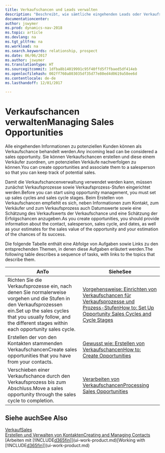 ```yaml
---
title: Verkaufschancen und Leads verwalten
description: "Beschreibt, wie sämtliche eingehenden Leads oder Verkaufschancen in Dynamics NAV verwaltet werden und verknüpft die Verkaufschance mit einem Vertriebsmitarbeiter, um die potenziellen Verkäufe nachverfolgen zu können."
documentationcenter: 
author: jswymer
ms.prod: dynamics-nav-2018
ms.topic: article
ms.devlang: na
ms.tgt_pltfrm: na
ms.workload: na
ms.search.keywords: relationship, prospect
ms.date: 06/06/2017
ms.author: jswymer
ms.translationtype: HT
ms.sourcegitcommit: 1dfba8b14019991c95f40ffd5f7fbaed5df414eb
ms.openlocfilehash: 002ff760a803035df35d77e80ed4d0619a58ee6d
ms.contentlocale: de-de
ms.lasthandoff: 12/01/2017

---
```

# <a name="managing-sales-opportunities"></a><span data-ttu-id="ee551-103">Verkaufschancen verwalten</span><span class="sxs-lookup"><span data-stu-id="ee551-103">Managing Sales Opportunities</span></span>
<span data-ttu-id="ee551-104">Alle eingehenden Informationen zu potenziellen Kunden können als Verkaufschance behandelt werden.</span><span class="sxs-lookup"><span data-stu-id="ee551-104">Any incoming lead can be considered a sales opportunity.</span></span> <span data-ttu-id="ee551-105">Sie können Verkaufschancen erstellen und diese einem Verkäufer zuordnen, um potenziellen Verkäufe nachverfolgen zu können.</span><span class="sxs-lookup"><span data-stu-id="ee551-105">You can create opportunities and associate them to a salesperson so that you can keep track of potential sales.</span></span>

<span data-ttu-id="ee551-106">Damit die Verkaufschancenverwaltung verwendet werden kann, müssen zunächst Verkaufsprozesse sowie Verkaufsprozess-Stufen eingerichtet werden.</span><span class="sxs-lookup"><span data-stu-id="ee551-106">Before you can start using opportunity management, you must set up sales cycles and sales cycle stages.</span></span> <span data-ttu-id="ee551-107">Beim Erstellen von Verkaufschancen empfiehlt es sich, neben Informationen zum Kontakt, zum Verkäufer und zum Verkaufsprozess auch Datumswerte sowie eine Schätzung des Verkaufswerts der Verkaufschance und eine Schätzung der Erfolgschancen anzugeben.</span><span class="sxs-lookup"><span data-stu-id="ee551-107">As you create opportunities, you should provide information about the contact, salesperson, sales cycle, and dates, as well as your estimates for the sales value of the opportunity and your estimation of the chances of its success.</span></span>

<span data-ttu-id="ee551-108">Die folgende Tabelle enthält eine Abfolge von Aufgaben sowie Links zu den entsprechenden Themen, in denen diese Aufgaben erläutert werden.</span><span class="sxs-lookup"><span data-stu-id="ee551-108">The following table describes a sequence of tasks, with links to the topics that describe them.</span></span> 

| <span data-ttu-id="ee551-109">An</span><span class="sxs-lookup"><span data-stu-id="ee551-109">To</span></span> | <span data-ttu-id="ee551-110">Siehe</span><span class="sxs-lookup"><span data-stu-id="ee551-110">See</span></span> |
| --- | --- |
| <span data-ttu-id="ee551-111">Richten Sie die Verkaufsprozesse ein, nach denen Sie normalerweise vorgehen und die Stufen in den Verkaufsprozessen ein.</span><span class="sxs-lookup"><span data-stu-id="ee551-111">Set up the sales cycles that you usually follow, and the different stages within each opportunity sales cycle.</span></span> |[<span data-ttu-id="ee551-112">Vorgehensweise: Einrichten von Verkaufschancen für Verkaufsprozesse und Prozess-Stufen</span><span class="sxs-lookup"><span data-stu-id="ee551-112">How to: Set Up Opportunity Sales Cycles and Cycle Stages</span></span>](marketing-how-setup-opportunity-sales-cycles-stages.md) |
| <span data-ttu-id="ee551-113">Erstellen der von den Kontakten stammenden Verkaufschancen</span><span class="sxs-lookup"><span data-stu-id="ee551-113">Create sales opportunities that you have from your contacts.</span></span> |[<span data-ttu-id="ee551-114">Gewusst wie: Erstellen von Verkaufschancen</span><span class="sxs-lookup"><span data-stu-id="ee551-114">How to: Create Opportunities</span></span>](marketing-how-create-opportunities.md) |
| <span data-ttu-id="ee551-115">Verschieben einer Verkaufschance durch den Verkaufsprozess bis zum Abschluss.</span><span class="sxs-lookup"><span data-stu-id="ee551-115">Move a sales opportunity through the sales cycle to completion.</span></span> |[<span data-ttu-id="ee551-116">Verarbeiten von Verkaufschancen</span><span class="sxs-lookup"><span data-stu-id="ee551-116">Processing Sales Opportunities</span></span>](marketing-processing-sales-opportunities.md) |

## <a name="see-also"></a><span data-ttu-id="ee551-117">Siehe auch</span><span class="sxs-lookup"><span data-stu-id="ee551-117">See Also</span></span>
[<span data-ttu-id="ee551-118">Verkauf</span><span class="sxs-lookup"><span data-stu-id="ee551-118">Sales</span></span>](sales-manage-sales.md)  
[<span data-ttu-id="ee551-119">Erstellen und Verwalten von Kontakten</span><span class="sxs-lookup"><span data-stu-id="ee551-119">Creating and Managing Contacts</span></span>](marketing-contacts.md)  
<span data-ttu-id="ee551-120">[Arbeiten mit [!INCLUDE[d365fin](includes/d365fin_md.md)]](ui-work-product.md)</span><span class="sxs-lookup"><span data-stu-id="ee551-120">[Working with [!INCLUDE[d365fin](includes/d365fin_md.md)]](ui-work-product.md)</span></span>

